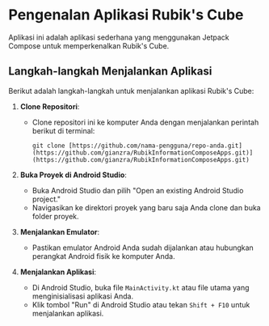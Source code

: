 # Pengenalan Aplikasi Rubik's Cube

Aplikasi ini adalah aplikasi sederhana yang menggunakan Jetpack Compose untuk memperkenalkan Rubik's Cube.

## Langkah-langkah Menjalankan Aplikasi

Berikut adalah langkah-langkah untuk menjalankan aplikasi Rubik's Cube:

1. **Clone Repositori**:
   - Clone repositori ini ke komputer Anda dengan menjalankan perintah berikut di terminal:
     ```shell
     git clone [https://github.com/nama-pengguna/repo-anda.git](https://github.com/gianzra/RubikInformationComposeApps.git)](https://github.com/gianzra/RubikInformationComposeApps.git)
     ```

2. **Buka Proyek di Android Studio**:
   - Buka Android Studio dan pilih "Open an existing Android Studio project."
   - Navigasikan ke direktori proyek yang baru saja Anda clone dan buka folder proyek.

3. **Menjalankan Emulator**:
   - Pastikan emulator Android Anda sudah dijalankan atau hubungkan perangkat Android fisik ke komputer Anda.

4. **Menjalankan Aplikasi**:
   - Di Android Studio, buka file `MainActivity.kt` atau file utama yang menginisialisasi aplikasi Anda.
   - Klik tombol "Run" di Android Studio atau tekan `Shift + F10` untuk menjalankan aplikasi.
